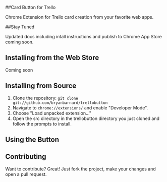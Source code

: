 ##Card Button for Trello

Chrome Extension for Trello card creation from your favorite web apps.

##Stay Tuned

Updated docs including intall instructions and publish to Chrome App Store coming soon.

## Installing from the Web Store

Coming soon

## Installing from Source

1.  Clone the repository: `git clone git://github.com/bryanbarnard/trellobutton` 
2.  Navigate to `chrome://extensions/` and enable "Developer Mode".
3.  Choose "Load unpacked extension..."
4.  Open the src directory in the trellobutton directory you just cloned and follow the prompts to install.

## Using the Button


## Contributing
Want to contribute? Great! Just fork the project, make your changes and open a pull request.
